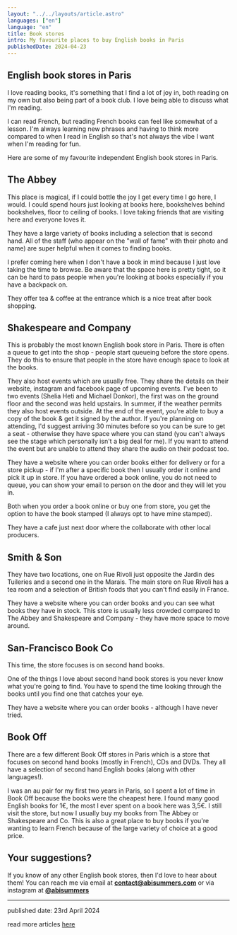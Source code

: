 ```yaml
---
layout: "../../layouts/article.astro"
languages: ["en"]
language: "en"
title: Book stores
intro: My favourite places to buy English books in Paris
publishedDate: 2024-04-23
---
```


## English book stores in Paris

I love reading books, it's something that I find a lot of joy in, both reading on my own but also being part of a book club. I love being able to discuss what I'm reading.

I can read French, but reading French books can feel like somewhat of a lesson. I'm always learning new phrases and having to think more compared to when I read in English so that's not always the vibe I want when I'm reading for fun.

Here are some of my favourite independent English book stores in Paris.

## The Abbey

This place is magical, if I could bottle the joy I get every time I go here, I would. I could spend hours just looking at books here, bookshelves behind bookshelves, floor to ceiling of books. I love taking friends that are visiting here and everyone loves it.

They have a large variety of books including a selection that is second hand. All of the staff (who appear on the "wall of fame" with their photo and name) are super helpful when it comes to finding books.

I prefer coming here when I don't have a book in mind because I just love taking the time to browse. Be aware that the space here is pretty tight, so it can be hard to pass people when you're looking at books especially if you have a backpack on.

They offer tea & coffee at the entrance which is a nice treat after book shopping.

## Shakespeare and Company

This is probably the most known English book store in Paris. There is often a queue to get into the shop - people start queueing before the store opens. They do this to ensure that people in the store have enough space to look at the books.

They also host events which are usually free. They share the details on their website, instagram and facebook page of upcoming events. I've been to two events (Shelia Heti and Michael Donkor), the first was on the ground floor and the second was held upstairs. In summer, if the weather permits they also host events outside. At the end of the event, you're able to buy a copy of the book & get it signed by the author. If you're planning on attending, I'd suggest arriving 30 minutes before so you can be sure to get a seat - otherwise they have space where you can stand (you can't always see the stage which personally isn't a big deal for me). If you want to attend the event but are unable to attend they share the audio on their podcast too.

They have a website where you can order books either for delivery or for a store pickup - if I'm after a specific book then I usually order it online and pick it up in store. If you have ordered a book online, you do not need to queue, you can show your email to person on the door and they will let you in.

Both when you order a book online or buy one from store, you get the option to have the book stamped (I always opt to have mine stamped).

They have a cafe just next door where the collaborate with other local producers.

## Smith & Son

They have two locations, one on Rue Rivoli just opposite the Jardin des Tuileries and a second one in the Marais. The main store on Rue Rivoli has a tea room and a selection of British foods that you can't find easily in France.

They have a website where you can order books and you can see what books they have in stock. This store is usually less crowded compared to The Abbey and Shakespeare and Company - they have more space to move around.

## San-Francisco Book Co

This time, the store focuses is on second hand books.

One of the things I love about second hand book stores is you never know what you're going to find. You have to spend the time looking through the books until you find one that catches your eye.

They have a website where you can order books - although I have never tried.

## Book Off

There are a few different Book Off stores in Paris which is a store that focuses on second hand books (mostly in French), CDs and DVDs. They all have a selection of second hand English books (along with other languages!).

I was an au pair for my first two years in Paris, so I spent a lot of time in Book Off because the books were the cheapest here. I found many good English books for 1€, the most I ever spent on a book here was 3,5€. I still visit the store, but now I usually buy my books from The Abbey or Shakespeare and Co. This is also a great place to buy books if you're wanting to learn French because of the large variety of choice at a good price.

## Your suggestions?

If you know of any other English book stores, then I'd love to hear about them! You can reach me via email at **[contact@abisummers.com](mailto:contact@abisummers.com)** or via instagram at **[@abisummers](https://www.instagram.com/abisummers/)**

---

published date: 23rd April 2024

read more articles [here](https://abisummers.com/articles/)
